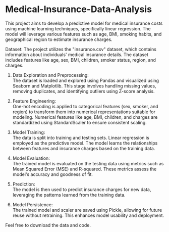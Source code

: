# Medical-Insurance-Data-Analysis
This project aims to develop a predictive model for medical insurance costs using machine learning techniques, specifically linear regression. The model will leverage various features such as age, BMI, smoking habits, and geographical region to estimate insurance charges.<br>

Dataset: The project utilizes the "insurance.csv" dataset, which contains information about individuals' medical insurance details. The dataset includes features like age, sex, BMI, children, smoker status, region, and charges.<br>



1. Data Exploration and Preprocessing:<br> The dataset is loaded and explored using Pandas and visualized using Seaborn and Matplotlib. This stage involves handling missing values, removing duplicates, and identifying outliers using Z-score analysis.<br>

2. Feature Engineering:<br> One-hot encoding is applied to categorical features (sex, smoker, and region) to transform them into numerical representations suitable for modeling. Numerical features like age, BMI, children, and charges are standardized using StandardScaler to ensure consistent scaling.<br>

3. Model Training:<br> The data is split into training and testing sets. Linear regression is employed as the predictive model. The model learns the relationships between features and insurance charges based on the training data.<br>

4. Model Evaluation:<br> The trained model is evaluated on the testing data using metrics such as Mean Squared Error (MSE) and R-squared. These metrics assess the model's accuracy and goodness of fit.<br>

5. Prediction:<br>The model is then used to predict insurance charges for new data, leveraging the patterns learned from the training data.<br>

6. Model Persistence:<br> The trained model and scaler are saved using Pickle, allowing for future reuse without retraining. This enhances model usability and deployment.<br>

Feel free to download the data and code.
